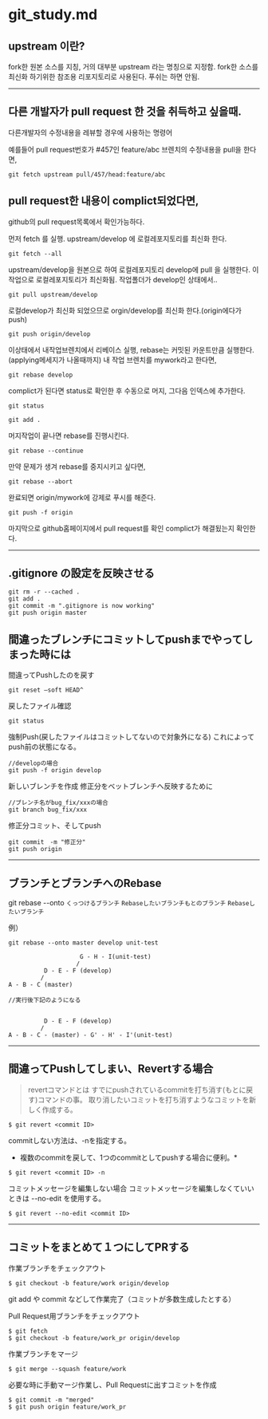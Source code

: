 # git_study.md  

## upstream 이란?
fork한 원본 소스를 지칭, 거의 대부분 upstream 라는 명칭으로 지정함.
fork한 소스를 최신화 하기위한 참조용 리포지토리로 사용된다. 푸쉬는 하면 안됨.

---

## 다른 개발자가 pull request 한 것을 취득하고 싶을때.
다른개발자의 수정내용을 레뷰할 경우에 사용하는 명령어

예를들어 
pull request번호가 #457인 feature/abc 브렌치의 수정내용을 pull을 한다면,

```
git fetch upstream pull/457/head:feature/abc
```


## pull request한 내용이 complict되었다면,
github의 pull request목록에서 확인가능하다.

먼저 fetch 를 실행. upstream/develop 에 로컬레포지토리를 최신화 한다.

```
git fetch --all
```

upstream/develop을 원본으로 하여 로컬레포지토리 develop에 pull 을 실행한다.
이 작업으로 로컬레포지토리가 최신화됨. 작업폴더가 develop인 상태에서..

```
git pull upstream/develop
```

로컬develop가 최신화 되었으므로 orgin/develop를 최신화 한다.(origin에다가 push)

```
git push origin/develop
```

이상태에서 내작업브렌치에서 리베이스 실행, rebase는 커밋된 카운트만큼 실행한다.
(applying메세지가 나올때까지)
내 작업 브렌치를 mywork라고 한다면,

```
git rebase develop
```

complict가 된다면 status로 확인한 후 수동으로 머지, 그다음 인덱스에 추가한다.

```
git status

```
```
git add .
```

머지작업이 끝나면 rebase를 진행시킨다.

```
git rebase --continue
```

만약 문제가 생겨 rebase를 중지시키고 싶다면,

```
git rebase --abort
```

완료되면 origin/mywork에 강제로 푸시를 해준다.

```
git push -f origin
```

마지막으로 github홈페이지에서 pull request를 확인 complict가 해결됬는지 확인한다.



---

## .gitignore の設定を反映させる

```
git rm -r --cached .
git add .
git commit -m ".gitignore is now working"
git push origin master
```

## 間違ったブレンチにコミットしてpushまでやってしまった時には

間違ってPushしたのを戻す

```
git reset —soft HEAD^
```

戻したファイル確認

```
git status
```

強制Push(戻したファイルはコミットしてないので対象外になる)
これによってpush前の状態になる。

```
//developの場合
git push -f origin develop
```

新しいブレンチを作成
修正分をベットブレンチへ反映するために

```
//ブレンチ名がbug_fix/xxxの場合
git branch bug_fix/xxx
```

修正分コミット、そしてpush

```
git commit　-m "修正分"
git push origin
```

---

## ブランチとブランチへのRebase

git rebase --onto `くっつけるブランチ` `Rebaseしたいブランチもとのブランチ` `Rebaseしたいブランチ`

例）
```
git rebase --onto master develop unit-test

                    G - H - I(unit-test)
                   /
          D - E - F (develop)
         /
A - B - C (master)

//実行後下記のようになる


          D - E - F (develop)
         /         
A - B - C - (master) - G' - H' - I'(unit-test)

```

---

## 間違ってPushしてしまい、Revertする場合

> revertコマンドとは
> すでにpushされているcommitを打ち消す(もとに戻す)コマンドの事。
> 取り消したいコミットを打ち消すようなコミットを新しく作成する。

```
$ git revert <commit ID>
```

commitしない方法は、-nを指定する。
* 複数のcommitを戻して、1つのcommitとしてpushする場合に便利。*

```
$ git revert <commit ID> -n
```

コミットメッセージを編集しない場合
コミットメッセージを編集しなくていいときは --no-edit を使用する。

```
$ git revert --no-edit <commit ID>
```

---

## コミットをまとめて１つにしてPRする

作業ブランチをチェックアウト

```
$ git checkout -b feature/work origin/develop 
```

git add や commit などして作業完了（コミットが多数生成したとする）

Pull Request用ブランチをチェックアウト

```
$ git fetch
$ git checkout -b feature/work_pr origin/develop
```

作業ブランチをマージ

```
$ git merge --squash feature/work
```

必要な時に手動マージ作業し、Pull Requestに出すコミットを作成

```
$ git commit -m "merged"
$ git push origin feature/work_pr
```

